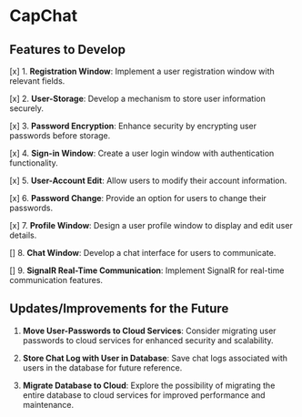 # CapChat

## Features to Develop

[x] 1. **Registration Window**: Implement a user registration window with relevant fields.

[x] 2. **User-Storage**: Develop a mechanism to store user information securely.

[x] 3. **Password Encryption**: Enhance security by encrypting user passwords before storage.

[x] 4. **Sign-in Window**: Create a user login window with authentication functionality.

[x] 5. **User-Account Edit**: Allow users to modify their account information.

[x] 6. **Password Change**: Provide an option for users to change their passwords.

[x] 7. **Profile Window**: Design a user profile window to display and edit user details.

[] 8. **Chat Window**: Develop a chat interface for users to communicate.

[] 9. **SignalR Real-Time Communication**: Implement SignalR for real-time communication features.

## Updates/Improvements for the Future

1. **Move User-Passwords to Cloud Services**: Consider migrating user passwords to cloud services for enhanced security and scalability.

2. **Store Chat Log with User in Database**: Save chat logs associated with users in the database for future reference.

3. **Migrate Database to Cloud**: Explore the possibility of migrating the entire database to cloud services for improved performance and maintenance.
